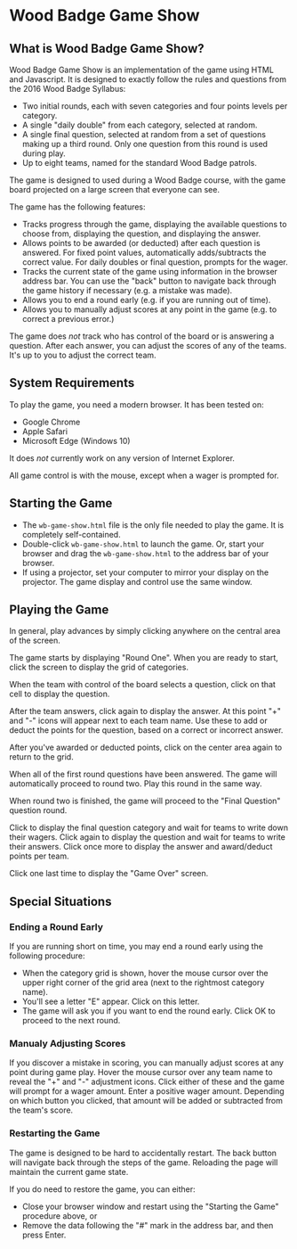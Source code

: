 # Wood Badge Game Show

## What is Wood Badge Game Show?

Wood Badge Game Show is an implementation of the game using HTML and
Javascript. It is designed to exactly follow the rules and questions
from the 2016 Wood Badge Syllabus:

* Two initial rounds, each with seven categories and four points levels
  per category.
* A single "daily double" from each category, selected at random.
* A single final question, selected at random from a set of questions
  making up a third round. Only one question from this round is used
  during play.
* Up to eight teams, named for the standard Wood Badge patrols.

The game is designed to used during a Wood Badge course, with the game
board projected on a large screen that everyone can see.

The game has the following features:

* Tracks progress through the game, displaying the available questions
  to choose from, displaying the question, and displaying the answer.
* Allows points to be awarded (or deducted) after each question is
  answered. For fixed point values, automatically adds/subtracts the
  correct value. For daily doubles or final question, prompts for the
  wager.
* Tracks the current state of the game using information in the browser
  address bar. You can use the "back" button to navigate back through
  the game history if necessary (e.g. a mistake was made).
* Allows you to end a round early (e.g. if you are running out of time).
* Allows you to manually adjust scores at any point in the game (e.g. to
  correct a previous error.)

The game does *not* track who has control of the board or is answering a
question. After each answer, you can adjust the scores of any of the
teams. It's up to you to adjust the correct team.

## System Requirements

To play the game, you need a modern browser. It has been tested on:

* Google Chrome
* Apple Safari
* Microsoft Edge (Windows 10)

It does *not* currently work on any version of Internet Explorer.

All game control is with the mouse, except when a wager is prompted for.

## Starting the Game

* The `wb-game-show.html` file is the only file needed to play the game. It is
  completely self-contained.
* Double-click `wb-game-show.html` to launch the game. Or, start your browser
  and drag the `wb-game-show.html` to the address bar of your browser.
* If using a projector, set your computer to mirror your display on the
  projector. The game display and control use the same window.

## Playing the Game

In general, play advances by simply clicking anywhere on the central
area of the screen.

The game starts by displaying "Round One". When you are ready to start,
click the screen to display the grid of categories.

When the team with control of the board selects a question, click on
that cell to display the question.

After the team answers, click again to display the answer. At this point
"+" and "-" icons will appear next to each team name. Use these to add
or deduct the points for the question, based on a correct or incorrect
answer.

After you've awarded or deducted points, click on the center area again
to return to the grid.

When all of the first round questions have been answered. The game will
automatically proceed to round two. Play this round in the same way.

When round two is finished, the game will proceed to the "Final
Question" question round.

Click to display the final question category and wait for teams to write
down their wagers. Click again to display the question and wait for
teams to write their answers. Click once more to display the answer and
award/deduct points per team.

Click one last time to display the "Game Over" screen.

## Special Situations

### Ending a Round Early

If you are running short on time, you may end a round early using the
following procedure:

* When the category grid is shown, hover the mouse cursor over the
  upper right corner of the grid area (next to the rightmost category
  name).
* You'll see a letter "E" appear. Click on this letter.
* The game will ask you if you want to end the round early. Click OK to
  proceed to the next round.

### Manualy Adjusting Scores

If you discover a mistake in scoring, you can manually adjust scores at
any point during game play. Hover the mouse cursor over any team name to
reveal the "+" and "-" adjustment icons. Click either of these and the
game will prompt for a wager amount. Enter a positive wager amount.
Depending on which button you clicked, that amount will be added or
subtracted from the team's score.

### Restarting the Game

The game is designed to be hard to accidentally restart. The back button
will navigate back through the steps of the game. Reloading the page
will maintain the current game state.

If you do need to restore the game, you can either:

* Close your browser window and restart using the "Starting the Game"
  procedure above, or
* Remove the data following the "#" mark in the address bar, and then
  press Enter.
